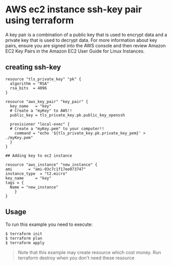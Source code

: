 # AWS ec2 instance ssh-key pair using terraform

A key pair is a combination of a public key that is used to encrypt data and a private key that is used to decrypt data. For more information about key pairs, ensure you are signed into the AWS console and then review Amazon EC2 Key Pairs in the Amazon EC2 User Guide for Linux Instances.

## creating ssh-key 
```
resource "tls_private_key" "pk" {
  algorithm = "RSA"
  rsa_bits  = 4096
}

resource "aws_key_pair" "key_pair" {
  key_name   = "key"      
  # Create a "myKey" to AWS!!
  public_key = tls_private_key.pk.public_key_openssh

  provisioner "local-exec" { 
  # Create a "myKey.pem" to your computer!!
    command = "echo '${tls_private_key.pk.private_key_pem}' > ./myKey.pem"
  }
}

## Adding key to ec2 instance

resource "aws_instance" "new_instance" {
ami       = "ami-03c7c1f17ee073747"
instance_type  = "t2.micro"
key_name     = "key"
tags = { 
  Name = "new_instance"
    }
}
```
## Usage

To run this example you need to execute:
```
$ terraform init
$ terraform plan
$ terraform apply
```
> Note that this example may create resource which cost money. Run terraform destroy when you don't need these resource

